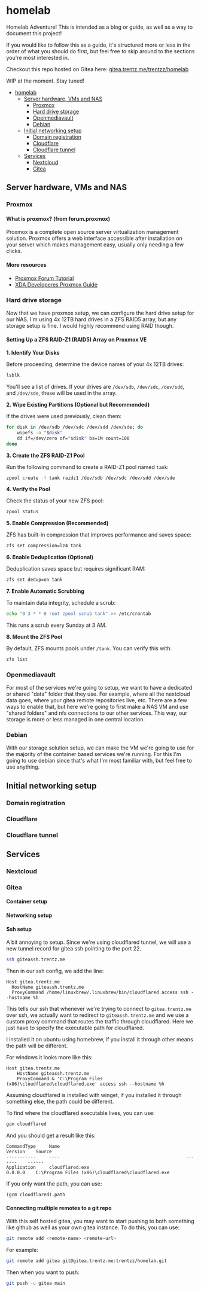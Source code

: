 # homelab

Homelab Adventure! This is intended as a blog or guide, as well as a way to document this project!

If you would like to follow this as a guide, it's structured more or less in the order of what you should do first, but feel free to skip around to the sections you're most interested in.

Checkout this repo hosted on Gitea here: [gitea.trentz.me/trentzz/homelab](https://gitea.trentz.me/trentzz/homelab)

WIP at the moment. Stay tuned!

- [homelab](#homelab)
  - [Server hardware, VMs and NAS](#server-hardware-vms-and-nas)
    - [Proxmox](#proxmox)
    - [Hard drive storage](#hard-drive-storage)
    - [Openmediavault](#openmediavault)
    - [Debian](#debian)
  - [Initial networking setup](#initial-networking-setup)
    - [Domain registration](#domain-registration)
    - [Cloudflare](#cloudflare)
    - [Cloudflare tunnel](#cloudflare-tunnel)
  - [Services](#services)
    - [Nextcloud](#nextcloud)
    - [Gitea](#gitea)

## Server hardware, VMs and NAS

### Proxmox

#### What is proxmox? (from forum.proxmox)

Proxmox is a complete open source server virtualization management solution. Proxmox offers a web interface accessible after installation on your server which makes management easy, usually only needing a few clicks.

#### More resources

- [Proxmox Forum Tutorial](https://forum.proxmox.com/threads/proxmox-beginner-tutorial-how-to-set-up-your-first-virtual-machine-on-a-secondary-hard-disk.59559/)
- [XDA Developeres Proxmox Guide](https://www.xda-developers.com/proxmox-guide/)

### Hard drive storage

Now that we have proxmox setup, we can configure the hard drive setup for our NAS. I'm using 4x 12TB hard drives in a ZFS RAID5 array, but any storage setup is fine. I would highly recommend using RAID though.

#### Setting Up a ZFS RAID-Z1 (RAID5) Array on Proxmox VE

**1. Identify Your Disks**

Before proceeding, determine the device names of your 4x 12TB drives:

```bash
lsblk
```

You'll see a list of drives. If your drives are `/dev/sdb`, `/dev/sdc`, `/dev/sdd`, and `/dev/sde`, these will be used in the array.

**2. Wipe Existing Partitions (Optional but Recommended)**

If the drives were used previously, clean them:

```bash
for disk in /dev/sdb /dev/sdc /dev/sdd /dev/sde; do
    wipefs -a "$disk"
    dd if=/dev/zero of="$disk" bs=1M count=100
done
```

**3. Create the ZFS RAID-Z1 Pool**

Run the following command to create a RAID-Z1 pool named `tank`:

```bash
zpool create -f tank raidz1 /dev/sdb /dev/sdc /dev/sdd /dev/sde
```

**4. Verify the Pool**

Check the status of your new ZFS pool:

```bash
zpool status
```

**5. Enable Compression (Recommended)**

ZFS has built-in compression that improves performance and saves space:

```bash
zfs set compression=lz4 tank
```

**6. Enable Deduplication (Optional)**

Deduplication saves space but requires significant RAM:

```bash
zfs set dedup=on tank
```

**7. Enable Automatic Scrubbing**

To maintain data integrity, schedule a scrub:

```bash
echo "0 3 * * 0 root zpool scrub tank" >> /etc/crontab
```

This runs a scrub every Sunday at 3 AM.

**8. Mount the ZFS Pool**

By default, ZFS mounts pools under `/tank`. You can verify this with:

```bash
zfs list
```

### Openmediavault

For most of the services we're going to setup, we want to have a dedicated or shared "data" folder that they use. For example, where all the nextcloud data goes, where your gitea remote repositories live, etc. There are a few ways to enable that, but here we're going to first make a NAS VM and use "shared folders" and nfs connections to our other services. This way, our storage is more or less managed in one central location.

### Debian

With our storage solution setup, we can make the VM we're going to use for the majority of the container based services we're running. For this I'm going to use debian since that's what I'm most familiar with, but feel free to use anything.

## Initial networking setup

### Domain registration

### Cloudflare

### Cloudflare tunnel

## Services

### Nextcloud

### Gitea

#### Container setup

#### Networking setup

#### Ssh setup

A bit annoying to setup. Since we're using cloudflared tunnel, we will use a new tunnel record for gitea ssh pointing to the port 22.

```bash
ssh giteassh.trentz.me
```

Then in our ssh config, we add the line:

```text
Host gitea.trentz.me
  HostName giteassh.trentz.me
  ProxyCommand /home/linuxbrew/.linuxbrew/bin/cloudflared access ssh --hostname %h
```

This tells our ssh that whenever we're trying to connect to `gitea.trentz.me` over ssh, we actually want to redirect to `giteassh.trentz.me` and we use a custom proxy command that routes the traffic through cloudflared. Here we just have to specify the executable path for cloudflared.

I installed it on ubuntu using homebrew, if you install it through other means the path will be different.

For windows it looks more like this:

```text
Host gitea.trentz.me
    HostName giteassh.trentz.me
    ProxyCommand & 'C:\Program Files (x86)\cloudflared\cloudflared.exe' access ssh --hostname %h
```

Assuming cloudflared is installed with winget, if you installed it through something else, the path could be different.

To find where the cloudflared executable lives, you can use:

```cmd
gcm cloudflared
```

And you should get a result like this:

```text
CommandType     Name                                               Version    Source
-----------     ----                                               -------    ------
Application     cloudflared.exe                                    0.0.0.0    C:\Program Files (x86)\cloudflared\cloudflared.exe
```

If you only want the path, you can use:

```text
(gcm cloudflared).path
```

#### Connecting multiple remotes to a git repo

With this self hosted gitea, you may want to start pushing to both something like github as well as your own gitea instance. To do this, you can use:

```bash
git remote add <remote-name> <remote-url>
```

For example:

```bash
git remote add gitea git@gitea.trentz.me:trentzz/homelab.git
```

Then when you want to push:

```bash
git push -u gitea main
```
